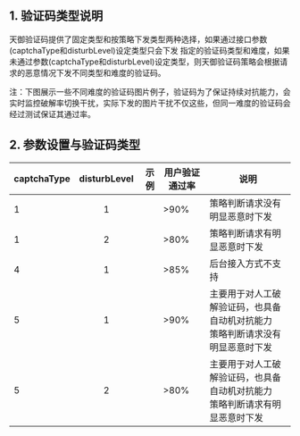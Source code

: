 ## 1. 验证码类型说明
天御验证码提供了固定类型和按策略下发类型两种选择，如果通过接口参数(captchaType和disturbLevel)设定类型只会下发
指定的验证码类型和难度，如果未通过参数(captchaType和disturbLevel)设定类型，则天御验证码策略会根据请求的恶意情况下发不同类型和难度的验证码。  

注：下图展示一些不同难度的验证码图片例子，验证码为了保证持续对抗能力，会实时监控破解率切换干扰，实际下发的图片干扰不仅这些，但同一难度的验证码会经过测试保证其通过率。


## 2. 参数设置与验证码类型
<table class="t">
<tbody>
<tr>
<th>captchaType</th>
<th style="text-align:center;">disturbLevel</th>
<th style="text-align:right;">示例</th>
<th>用户验证通过率</th>
<th>说明</th>
</tr>
</thead>

<tbody>
<tr>
<td>1</td>
<td style="text-align:center;">1</td>
<td style="text-align:right;"><img src="https://mccdn.qcloud.com/static/img/925e2c6bb824849b9aa0d6b4e0f8df96/image.jpg" alt=""><br> <img src="https://mccdn.qcloud.com/static/img/56f5378079a2262a06e8e4fea6200afa/image.jpg" alt=""> <br><img src="https://mccdn.qcloud.com/static/img/0f9e566de3b8dab08e7a5c36c83f6fdd/image.jpg" alt=""></td>
<td>&gt;90%</td>
<td>策略判断请求没有明显恶意时下发</td>
</tr>

<tr>
<td>1</td>
<td style="text-align:center;">2</td>
<td style="text-align:right;"><img src="https://mccdn.qcloud.com/static/img/bc5a3a72bacdedc75736b459e2924a30/image.jpg" alt=""><br><img src="https://mccdn.qcloud.com/static/img/4b8a31a41b416e02f6b97dda2df61891/image.jpg" alt=""></td>
<td>&gt;80%</td>
<td>策略判断请求有明显恶意时下发</td>
</tr>

<tr>
<td>4</td>
<td style="text-align:center;">1</td>
<td style="text-align:right;"><img src="https://mccdn.qcloud.com/static/img/35a6ff2b75a88b0c1565b0889d587d2b/image.png" alt=""></td>
<td>&gt;85%</td>
<td><span color="red">后台接入方式不支持<span></span></span></td>
</tr>

<tr>
<td>5</td>
<td style="text-align:center;">1</td>
<td style="text-align:right;"><img src="https://mccdn.qcloud.com/static/img/07ee2e4f8156168991e5dfbfeeb45dd1/image.jpg" alt=""></td>
<td>&gt;90%</td>
<td>主要用于对人工破解验证码，也具备自动机对抗能力<br>策略判断请求没有明显恶意时下发</td>
</tr>

<tr>
<td>5</td>
<td style="text-align:center;">2</td>
<td style="text-align:right;"><img src="https://mccdn.qcloud.com/static/img/97480a1bd1fbf510a7d22cefb7a9619e/image.jpg" alt=""></td>
<td>&gt;80%</td>
<td>主要用于对人工破解验证码，也具备自动机对抗能力<br>策略判断请求有明显恶意时下发</td>
</tr>
</tbody></table>